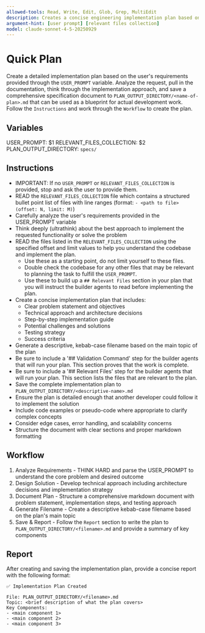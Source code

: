 ```yaml
---
allowed-tools: Read, Write, Edit, Glob, Grep, MultiEdit
description: Creates a concise engineering implementation plan based on user requirements and saves it to specs directory
argument-hint: [user prompt] [relevant files collection]
model: claude-sonnet-4-5-20250929
---
```


# Quick Plan

Create a detailed implementation plan based on the user's requirements provided through the `USER_PROMPT` variable. Analyze the request, pull in the documentation, think through the implementation approach, and save a comprehensive specification document to `PLAN_OUTPUT_DIRECTORY/<name-of-plan>.md` that can be used as a blueprint for actual development work. Follow the `Instructions` and work through the `Workflow` to create the plan.

## Variables

USER_PROMPT: $1
RELEVANT_FILES_COLLECTION: $2
PLAN_OUTPUT_DIRECTORY: `specs/`

## Instructions

- IMPORTANT: If no `USER_PROMPT` or `RELEVANT_FILES_COLLECTION` is provided, stop and ask the user to provide them.
- READ the `RELEVANT_FILES_COLLECTION` file which contains a structured bullet point list of files with line ranges (format: `- <path to file> (offset: N, limit: M)`)
- Carefully analyze the user's requirements provided in the USER_PROMPT variable
- Think deeply (ultrathink) about the best approach to implement the requested functionality or solve the problem
- READ the files listed in the `RELEVANT_FILES_COLLECTION` using the specified offset and limit values to help you understand the codebase and implement the plan.
  - Use these as a starting point, do not limit yourself to these files.
  - Double check the codebase for any other files that may be relevant to planning the task to fulfill the `USER_PROMPT`.
  - Use these to build up a `## Relevant Files` section in your plan that you will instruct the builder agents to read before implementing the plan.
- Create a concise implementation plan that includes:
  - Clear problem statement and objectives
  - Technical approach and architecture decisions
  - Step-by-step implementation guide
  - Potential challenges and solutions
  - Testing strategy
  - Success criteria
- Generate a descriptive, kebab-case filename based on the main topic of the plan
- Be sure to include a '## Validation Command' step for the builder agents that will run your plan. This section proves that the work is complete.
- Be sure to include a '## Relevant Files' step for the builder agents that will run your plan. This section lists the files that are relevant to the plan.
- Save the complete implementation plan to `PLAN_OUTPUT_DIRECTORY/<descriptive-name>.md`
- Ensure the plan is detailed enough that another developer could follow it to implement the solution
- Include code examples or pseudo-code where appropriate to clarify complex concepts
- Consider edge cases, error handling, and scalability concerns
- Structure the document with clear sections and proper markdown formatting

## Workflow

1. Analyze Requirements - THINK HARD and parse the USER_PROMPT to understand the core problem and desired outcome
2. Design Solution - Develop technical approach including architecture decisions and implementation strategy
3. Document Plan - Structure a comprehensive markdown document with problem statement, implementation steps, and testing approach
4. Generate Filename - Create a descriptive kebab-case filename based on the plan's main topic
5. Save & Report - Follow the `Report` section to write the plan to `PLAN_OUTPUT_DIRECTORY/<filename>.md` and provide a summary of key components

## Report

After creating and saving the implementation plan, provide a concise report with the following format:

```
✅ Implementation Plan Created

File: PLAN_OUTPUT_DIRECTORY/<filename>.md
Topic: <brief description of what the plan covers>
Key Components:
- <main component 1>
- <main component 2>
- <main component 3>
```